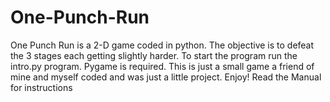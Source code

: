 # One-Punch-Run
One Punch Run is a 2-D game coded in python. The objective is to defeat the 3 stages each getting slightly harder. 
To start the program run the intro.py program. Pygame is required.
This is just a small game a friend of mine and myself coded and was just a little project. Enjoy!
Read the Manual for instructions

